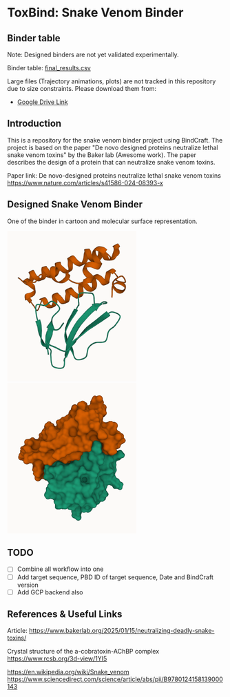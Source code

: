 # ToxBind: Snake Venom Binder

## Binder table

Note: Designed binders are not yet validated experimentally.

Binder table: [final_results.csv](./final_results.csv)

Large files (Trajectory animations, plots) are not tracked in this repository due to size constraints.
Please download them from:

- [Google Drive Link](https://drive.google.com/drive/folders/1Gxfo3N9OhU5ZyxvZsio3WGBP6lHr02mt)

## Introduction

This is a repository for the snake venom binder project using BindCraft. The project is based on the paper "De novo designed proteins neutralize lethal snake venom toxins" by the Baker lab (Awesome work). The paper describes the design of a protein that can neutralize snake venom toxins.

Paper link:
De novo-designed proteins neutralize lethal snake venom toxins
https://www.nature.com/articles/s41586-024-08393-x

## Designed Snake Venom Binder

One of the binder in cartoon and molecular surface representation.

<img src="./others/images/5nq4_l84_s3585_mpnn4_model2_cartoon.png" width="300" height="350" /> <img src="./others/images/5nq4_l84_s3585_mpnn4_model2.png" width="300" height="350" />

## TODO

- [ ] Combine all workflow into one
- [ ] Add target sequence, PBD ID of target sequence, Date and BindCraft version
- [ ] Add GCP backend also

## References & Useful Links

Article:
https://www.bakerlab.org/2025/01/15/neutralizing-deadly-snake-toxins/

Crystal structure of the a-cobratoxin-AChBP complex
https://www.rcsb.org/3d-view/1YI5

https://en.wikipedia.org/wiki/Snake_venom
https://www.sciencedirect.com/science/article/abs/pii/B9780124158139000143
